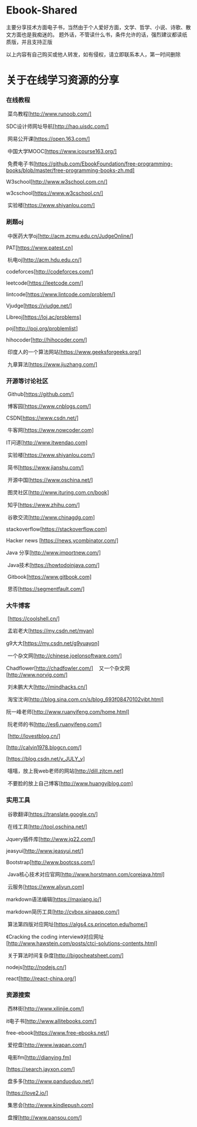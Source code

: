 # Ebook-Shared
主要分享技术方面电子书，当然由于个人爱好方面，文学、哲学、小说、诗歌、散文方面也是我痴迷的。
题外话，不管读什么书，条件允许的话，强烈建议都读纸质版，并且支持正版

以上内容有自己购买或他人转发，如有侵权，请立即联系本人，第一时间删除

# 关于在线学习资源的分享

### 在线教程

  菜鸟教程[http://www.runoob.com/]
  
  SDC设计师网址导航[http://hao.uisdc.com/]
  
  网易公开课[https://open.163.com/]
  
  中国大学MOOC[https://www.icourse163.org/]
  
  免费电子书[https://github.com/EbookFoundation/free-programming-books/blob/master/free-programming-books-zh.md]
  
  W3school[http://www.w3school.com.cn/]
  
  w3cschool[https://www.w3cschool.cn/]
  
  实验楼[https://www.shiyanlou.com/]
  
### 刷题oj

  中医药大学oj[http://acm.zcmu.edu.cn/JudgeOnline/]
  
  PAT[https://www.patest.cn]
  
  杭电oj[http://acm.hdu.edu.cn/]
  
  codeforces[http://codeforces.com/]
  
  leetcode[https://leetcode.com/]
  
  lintcode[https://www.lintcode.com/problem/]
  
  Vjudge[https://vjudge.net/]
  
  Libreoj[https://loj.ac/problems]
  
  poj[http://poj.org/problemlist]
  
  hihocoder[http://hihocoder.com/]
  
  印度人的一个算法网站[https://www.geeksforgeeks.org/]
  
  九章算法[https://www.jiuzhang.com/]
  
### 开源等讨论社区

  Github[https://github.com/]
  
  博客园[https://www.cnblogs.com/]
  
  CSDN[https://www.csdn.net/]
  
  牛客网[https://www.nowcoder.com]
  
  IT问道[http://www.itwendao.com]
  
  实验楼[https://www.shiyanlou.com/]
  
  简书[https://www.jianshu.com/]
  
  开源中国[https://www.oschina.net/]
  
  图灵社区[http://www.ituring.com.cn/book]
  
  知乎[https://www.zhihu.com/]
  
  谷歌交流[http://www.chinagdg.com]
  
  stackoverflow[https://stackoverflow.com]
  
  Hacker news [https://news.ycombinator.com/]
  
  Java 分享[http://www.importnew.com/]
  
  Java技术[https://howtodoinjava.com/]
  
  Gitbook[https://www.gitbook.com]
  
  思否[https://segmentfault.com/]
  
### 大牛博客

  [https://coolshell.cn/]
  
  孟岩老大[https://my.csdn.net/myan]
  
  g9大大[https://my.csdn.net/g9yuayon]
  
  一个杂文网[http://chinese.joelonsoftware.com/]
  
  Chadflower[http://chadfowler.com/]
  
  又一个杂文网[http://www.norvig.com/]
  
  刘未鹏大大[http://mindhacks.cn/]
  
  淘宝沈询[http://blog.sina.com.cn/s/blog_693f08470102vibt.html]
  
  阮一峰老师[http://www.ruanyifeng.com/home.html]
  
  阮老师的书[http://es6.ruanyifeng.com/]
  
  [http://lovestblog.cn/]
  
  [http://calvin1978.blogcn.com/]
  
  [https://blog.csdn.net/v_JULY_v]
  
  嘻嘻，放上我web老师的网站[http://dill.zjtcm.net]
  
  不要脸的放上自己博客[http://www.huangyiblog.com]
  
### 实用工具

  谷歌翻译[https://translate.google.cn/]
  
  在线工具[http://tool.oschina.net/]
  
  Jquery插件库[http://www.jq22.com/] 
  
  jeasyui[http://www.jeasyui.net/]
  
  Bootstrap[http://www.bootcss.com/]
  
  Java核心技术对应官网[http://www.horstmann.com/corejava.html]
  
  云服务[https://www.aliyun.com]
  
  markdown语法编辑[https://maxiang.io/]
  
  markdown简历工具[http://cvbox.sinaapp.com/]
  
  算法第四版对应网址[https://algs4.cs.princeton.edu/home/]
  
  《Cracking the coding interview》对应网址[http://www.hawstein.com/posts/ctci-solutions-contents.html]
  
  关于算法时间复杂度[http://bigocheatsheet.com/]
  
  nodejs[http://nodejs.cn/]
  
  react[http://react-china.org/]
  
  
### 资源搜索

  西林街[http://www.xilinjie.com/]
  
  it电子书[http://www.allitebooks.com/]
  
  free-ebook[https://www.free-ebooks.net/]
  
  爱挖盘[http://www.iwapan.com/]
  
  电影fm[http://dianying.fm]
  
  [https://search.jayxon.com/]
  
  盘多多[http://www.panduoduo.net/]
  
  [https://love2.io/]
  
  集思会[http://www.kindlepush.com]
  
  盘搜[http://www.pansou.com/]
  
